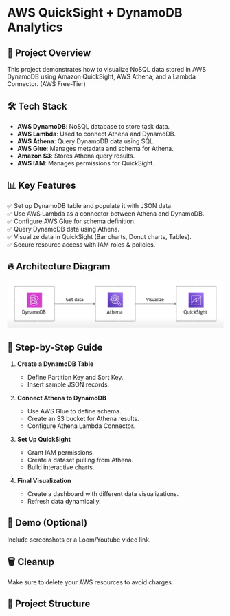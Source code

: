 # AWS QuickSight + DynamoDB Analytics

## 📌 Project Overview
This project demonstrates how to visualize NoSQL data stored in AWS DynamoDB using Amazon QuickSight, AWS Athena, and a Lambda Connector. (AWS Free-Tier)

## 🛠️ Tech Stack
- **AWS DynamoDB**: NoSQL database to store task data.
- **AWS Lambda**: Used to connect Athena and DynamoDB.
- **AWS Athena**: Query DynamoDB data using SQL.
- **AWS Glue**: Manages metadata and schema for Athena.
- **Amazon S3**: Stores Athena query results.
- **AWS IAM**: Manages permissions for QuickSight.

## 📊 Key Features
✅ Set up DynamoDB table and populate it with JSON data.  
✅ Use AWS Lambda as a connector between Athena and DynamoDB.  
✅ Configure AWS Glue for schema definition.  
✅ Query DynamoDB data using Athena.  
✅ Visualize data in QuickSight (Bar charts, Donut charts, Tables).  
✅ Secure resource access with IAM roles & policies.  

## 🔥 Architecture Diagram

![High-Level Architecture](screenshots/High-Level-Architecture.png)

## 📝 Step-by-Step Guide
1. **Create a DynamoDB Table**
   - Define Partition Key and Sort Key.
   - Insert sample JSON records.

2. **Connect Athena to DynamoDB**
   - Use AWS Glue to define schema.
   - Create an S3 bucket for Athena results.
   - Configure Athena Lambda Connector.

3. **Set Up QuickSight**
   - Grant IAM permissions.
   - Create a dataset pulling from Athena.
   - Build interactive charts.

4. **Final Visualization**
   - Create a dashboard with different data visualizations.
   - Refresh data dynamically.

## 🎥 Demo (Optional)
Include screenshots or a Loom/Youtube video link.

## 🗑️ Cleanup
Make sure to delete your AWS resources to avoid charges.

## 📂 Project Structure
